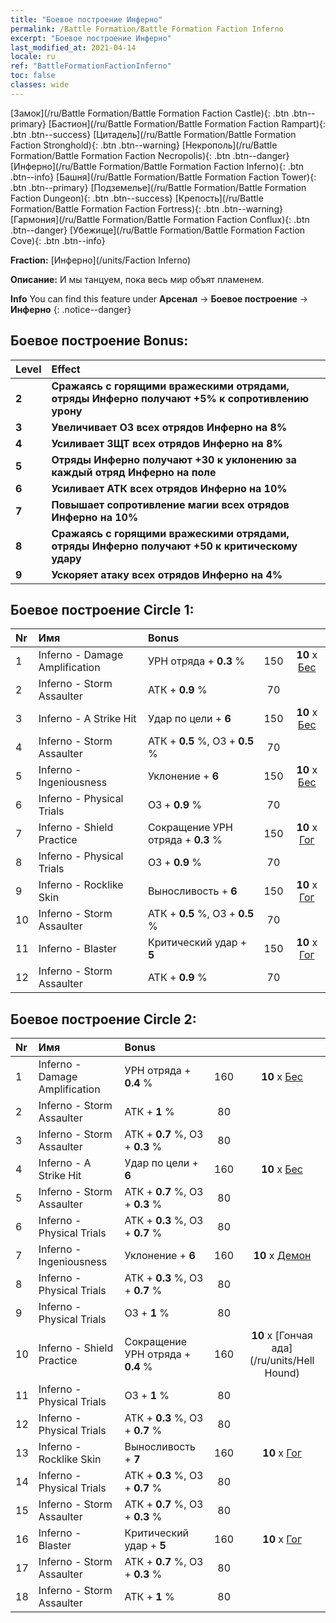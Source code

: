 ```yaml
---
title: "Боевое построение Инферно"
permalink: /Battle Formation/Battle Formation Faction Inferno
excerpt: "Боевое построение Инферно"
last_modified_at: 2021-04-14
locale: ru
ref: "BattleFormationFactionInferno"
toc: false
classes: wide
---
```

 [Замок](/ru/Battle Formation/Battle Formation Faction Castle){: .btn .btn--primary} [Бастион](/ru/Battle Formation/Battle Formation Faction Rampart){: .btn .btn--success} [Цитадель](/ru/Battle Formation/Battle Formation Faction Stronghold){: .btn .btn--warning} [Некрополь](/ru/Battle Formation/Battle Formation Faction Necropolis){: .btn .btn--danger} [Инферно](/ru/Battle Formation/Battle Formation Faction Inferno){: .btn .btn--info} [Башня](/ru/Battle Formation/Battle Formation Faction Tower){: .btn .btn--primary} [Подземелье](/ru/Battle Formation/Battle Formation Faction Dungeon){: .btn .btn--success} [Крепость](/ru/Battle Formation/Battle Formation Faction Fortress){: .btn .btn--warning} [Гармония](/ru/Battle Formation/Battle Formation Faction Conflux){: .btn .btn--danger} [Убежище](/ru/Battle Formation/Battle Formation Faction Cove){: .btn .btn--info} 

  **Fraction:** [Инферно](/units/Faction Inferno)

  **Описание:** И мы танцуем, пока весь мир объят пламенем.

**Info** You can find this feature under **Арсенал** -> **Боевое построение** -> **Инферно** 
{: .notice--danger}

## Боевое построение Bonus:

  | Level |         Effect        |
  |:------|:---------------------|
  | **2** | **Сражаясь с горящими вражескими отрядами, отряды Инферно получают +5% к сопротивлению урону** |
  | **3** | **Увеличивает ОЗ всех отрядов Инферно на 8%** |
  | **4** | **Усиливает ЗЩТ всех отрядов Инферно на 8%** |
  | **5** | **Отряды Инферно получают +30 к уклонению за каждый отряд Инферно на поле** |
  | **6** | **Усиливает АТК всех отрядов Инферно на 10%** |
  | **7** | **Повышает сопротивление магии всех отрядов Инферно на 10%** |
  | **8** | **Сражаясь с горящими вражескими отрядами, отряды Инферно получают +50 к критическому удару** |
  | **9** | **Ускоряет атаку всех отрядов Инферно на 4%** |

## Боевое построение Circle 1:

  |  Nr  |  Имя   |  Bonus  | <i class="fas fa-flask"/>  |  <i class="fab fa-optin-monster"/> |
  |:-----|:--------------------|:---------|:-----------------:|:----------------:|
  | 1 | Inferno - Damage Amplification | УРН отряда + **0.3** % | 150 |  **10** x [Бес](/ru/units/Imp) |
  | 2 | Inferno - Storm Assaulter | АТК + **0.9** % | 70 |   |
  | 3 | Inferno - A Strike Hit | Удар по цели + **6**  | 150 |  **10** x [Бес](/ru/units/Imp) |
  | 4 | Inferno - Storm Assaulter | АТК + **0.5** %, ОЗ + **0.5** % | 70 |   |
  | 5 | Inferno - Ingeniousness | Уклонение + **6**  | 150 |  **10** x [Бес](/ru/units/Imp) |
  | 6 | Inferno - Physical Trials | ОЗ + **0.9** % | 70 |   |
  | 7 | Inferno - Shield Practice | Сокращение УРН отряда + **0.3** % | 150 |  **10** x [Гог](/ru/units/Gog) |
  | 8 | Inferno - Physical Trials | ОЗ + **0.9** % | 70 |   |
  | 9 | Inferno - Rocklike Skin | Выносливость + **6**  | 150 |  **10** x [Гог](/ru/units/Gog) |
  | 10 | Inferno - Storm Assaulter | АТК + **0.5** %, ОЗ + **0.5** % | 70 |   |
  | 11 | Inferno - Blaster | Критический удар + **5**  | 150 |  **10** x [Гог](/ru/units/Gog) |
  | 12 | Inferno - Storm Assaulter | АТК + **0.9** % | 70 |   |
  


## Боевое построение Circle 2:

  |  Nr  |  Имя   |  Bonus  | <i class="fas fa-flask"/>  |  <i class="fab fa-optin-monster"/> |
  |:-----|:--------------------|:---------|:-----------------:|:----------------:|
  | 1 | Inferno - Damage Amplification | УРН отряда + **0.4** % | 160 |  **10** x [Бес](/ru/units/Imp) |
  | 2 | Inferno - Storm Assaulter | АТК + **1** % | 80 |   |
  | 3 | Inferno - Storm Assaulter | АТК + **0.7** %, ОЗ + **0.3** % | 80 |   |
  | 4 | Inferno - A Strike Hit | Удар по цели + **6**  | 160 |  **10** x [Бес](/ru/units/Imp) |
  | 5 | Inferno - Storm Assaulter | АТК + **0.7** %, ОЗ + **0.3** % | 80 |   |
  | 6 | Inferno - Physical Trials | АТК + **0.3** %, ОЗ + **0.7** % | 80 |   |
  | 7 | Inferno - Ingeniousness | Уклонение + **6**  | 160 |  **10** x [Демон](/ru/units/Demon) |
  | 8 | Inferno - Physical Trials | АТК + **0.3** %, ОЗ + **0.7** % | 80 |   |
  | 9 | Inferno - Physical Trials | ОЗ + **1** % | 80 |   |
  | 10 | Inferno - Shield Practice | Сокращение УРН отряда + **0.4** % | 160 |  **10** x [Гончая ада](/ru/units/Hell Hound) |
  | 11 | Inferno - Physical Trials | ОЗ + **1** % | 80 |   |
  | 12 | Inferno - Physical Trials | АТК + **0.3** %, ОЗ + **0.7** % | 80 |   |
  | 13 | Inferno - Rocklike Skin | Выносливость + **7**  | 160 |  **10** x [Гог](/ru/units/Gog) |
  | 14 | Inferno - Physical Trials | АТК + **0.3** %, ОЗ + **0.7** % | 80 |   |
  | 15 | Inferno - Storm Assaulter | АТК + **0.7** %, ОЗ + **0.3** % | 80 |   |
  | 16 | Inferno - Blaster | Критический удар + **5**  | 160 |  **10** x [Гог](/ru/units/Gog) |
  | 17 | Inferno - Storm Assaulter | АТК + **0.7** %, ОЗ + **0.3** % | 80 |   |
  | 18 | Inferno - Storm Assaulter | АТК + **1** % | 80 |   |
  

